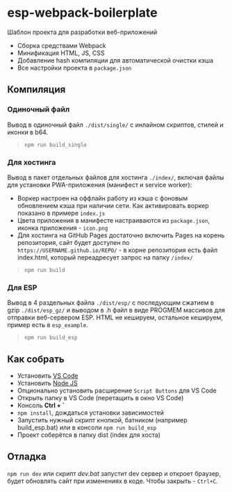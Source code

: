 # esp-webpack-boilerplate
Шаблон проекта для разработки веб-приложений
- Сборка средствами Webpack
- Минификация HTML, JS, CSS
- Добавление hash компиляции для автоматической очистки кэша
- Все настройки проекта в `package.json`

## Компиляция
### Одиночный файл
Вывод в одиночный файл `./dist/single/` с инлайном скриптов, стилей и иконки в b64.

> `npm run build_single`

### Для хостинга
Вывод в пакет отдельных файлов для хостинга `./index/`, включая файлы для установки PWA-приложения (манифест и service worker):
- Воркер настроен на оффлайн работу из кэша с фоновым обновлением кэша при наличии сети. Как активировать воркер показано в примере `index.js`
- Цвета приложения в манифесте настраиваются из `package.json`, иконка приложения - `icon.png`
- Для хостинга на GitHub Pages достаточно включить Pages на корень репозитория, сайт будет доступен по `https://USERNAME.github.io/REPO/` - в корне репозитория есть файл index.html, который переадресует запрос на папку `/index/`

> `npm run build`

### Для ESP
Вывод в 4 раздельных файла `./dist/esp/` с последующим сжатием в gzip `./dist/esp_gz/` и выводом в .h файл в виде PROGMEM массивов для отправки веб-сервером ESP. HTML не кешируем, остальное кешируем, пример есть в `esp_example`.

> `npm run build_esp`

## Как собрать
- Установить [VS Code](https://code.visualstudio.com/download)
- Установить [Node JS](https://nodejs.org/en/download/prebuilt-installer)
- Опционально установить расширение `Script Buttons` для VS Code
- Открыть папку в VS Code (перетащить в окно VS Code)
- Консоль **Ctrl + `**
- `npm install`, дождаться установки зависимостей
- Запустить нужный скрипт кнопкой, батником (например build_esp.bat) или в консоли `npm run build_esp`
- Проект соберётся в папку dist (index для хоста)

## Отладка
`npm run dev` или скрипт *dev.bat* запустит dev сервер и откроет браузер, будет обновлять сайт при изменениях в коде. Чтобы закрыть - `Ctrl+C`.